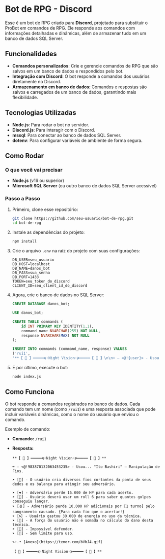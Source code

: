 # Bot de RPG - Discord

Esse é um bot de RPG criado para **Discord**, projetado para substituir o ProBot em comandos de RPG. Ele responde aos comandos com informações detalhadas e dinâmicas, além de armazenar tudo em um banco de dados SQL Server.

## Funcionalidades

- **Comandos personalizados**: Crie e gerencie comandos de RPG que são salvos em um banco de dados e respondidos pelo bot.
- **Integração com Discord**: O bot responde a comandos dos usuários diretamente no Discord.
- **Armazenamento em banco de dados**: Comandos e respostas são salvos e carregados de um banco de dados, garantindo mais flexibilidade.

## Tecnologias Utilizadas

- **Node.js**: Para rodar o bot no servidor.
- **Discord.js**: Para interagir com o Discord.
- **mssql**: Para conectar ao banco de dados SQL Server.
- **dotenv**: Para configurar variáveis de ambiente de forma segura.

## Como Rodar

### O que você vai precisar

- **Node.js** (v16 ou superior)
- **Microsoft SQL Server** (ou outro banco de dados SQL Server acessível)

### Passo a Passo

1. Primeiro, clone esse repositório:
    ```bash
    git clone https://github.com/seu-usuario/bot-de-rpg.git
    cd bot-de-rpg
    ```

2. Instale as dependências do projeto:
    ```bash
    npm install
    ```

3. Crie o arquivo `.env` na raiz do projeto com suas configurações:
    ```env
    DB_USER=seu_usuario
    DB_HOST=localhost
    DB_NAME=danos_bot
    DB_PASS=sua_senha
    DB_PORT=1433
    TOKEN=seu_token_do_discord
    CLIENT_ID=seu_client_id_do_discord
    ```

4. Agora, crie o banco de dados no SQL Server:
    ```sql
    CREATE DATABASE danos_bot;
    
    USE danos_bot;

    CREATE TABLE commands (
        id INT PRIMARY KEY IDENTITY(1,1),
        command_name NVARCHAR(255) NOT NULL,
        response NVARCHAR(MAX) NOT NULL
    );
    
    INSERT INTO commands (command_name, response) VALUES 
    ('rui1', 
    '**【 🌙 】━━━━━≼◦Night Vision◦≽━━━━━【 🌙 】\n\n➥ — <@!{user}> - Usou... "Ito Bashiri" — Manipulação de Fios.\n\n➤ [📖] - O usuário cria diversos fios cortantes da ponta de seus dedos e os balança para atingir seu adversário.\n➤ [❤️] - Adversário perde 15.000 de HP para cada acerto.\n➤ [🎲] - Usuário deverá usar um roll 6 para saber quantos golpes conseguiu lançar.\n➤ [🩸] - Adversário perde 10.000 HP adicionais por [1 turno] pelo sangramento causado. {Para cada fio que o acertar!}\n➤ [🌀] - Usuário gastou 30.000 de energia no uso da técnica.\n➤ [💪] - A força do usuário não é somada no cálculo do dano desta técnica.\n➤ [💢] - Impossível defender.\n➤ [📌] - Sem limite para uso.\n\n✎◦.• [Anexo](https://tenor.com/bVbJ4.gif)\n\n【 🌙 】━━━━━≼◦Night Vision◦≽━━━━━【 🌙 】');
    ```

5. E por último, execute o bot:
    ```bash
    node index.js
    ```

## Como Funciona

O bot responde a comandos registrados no banco de dados. Cada comando tem um nome (como `/rui1`) e uma resposta associada que pode incluir variáveis dinâmicas, como o nome do usuário que enviou o comando.

Exemplo de comando:

- **Comando:** `/rui1`
- **Resposta:**
  
  ```plaintext
  **【 🌙 】━━━━━≼◦Night Vision◦≽━━━━━【 🌙 】**

  ➥ — <@!983870132063453235> - Usou... "Ito Bashiri" — Manipulação de Fios.

  ➤ [📖] - O usuário cria diversos fios cortantes da ponta de seus dedos e os balança para atingir seu adversário.

  ➤ [❤️] - Adversário perde 15.000 de HP para cada acerto.
  ➤ [🎲] - Usuário deverá usar um roll 6 para saber quantos golpes conseguiu lançar.
  ➤ [🩸] - Adversário perde 10.000 HP adicionais por [1 turno] pelo sangramento causado. {Para cada fio que o acertar!}
  ➤ [🌀] - Usuário gastou 30.000 de energia no uso da técnica.
  ➤ [💪] - A força do usuário não é somada no cálculo do dano desta técnica.
  ➤ [💢] - Impossível defender.
  ➤ [📌] - Sem limite para uso.

  ✎◦.• [Anexo](https://tenor.com/bVbJ4.gif)

  【 🌙 】━━━━━≼◦Night Vision◦≽━━━━━【 🌙 】**
